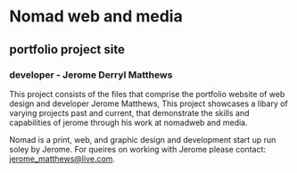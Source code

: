 # Nomad web and media 
## portfolio project site 
### developer - Jerome Derryl Matthews

This project consists of the files that comprise the portfolio website of web design and developer Jerome Matthews, This project showcases a libary of varying projects 
past and current, that demonstrate the skills and capabilities of jerome through his
work at nomadweb and media. 

Nomad is a print, web, and graphic design and development start up run soley by Jerome. For queires on working with Jerome please contact: jerome_matthews@live.com.  